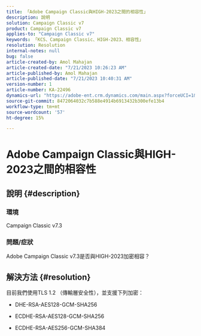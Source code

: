 ```yaml
---
title: 「Adobe Campaign Classic與HIGH-2023之間的相容性」
description: 說明
solution: Campaign Classic v7
product: Campaign Classic v7
applies-to: "Campaign Classic v7"
keywords: 「KCS、Campaign Classic、HIGH-2023、相容性」
resolution: Resolution
internal-notes: null
bug: false
article-created-by: Amol Mahajan
article-created-date: "7/21/2023 10:26:23 AM"
article-published-by: Amol Mahajan
article-published-date: "7/21/2023 10:40:31 AM"
version-number: 1
article-number: KA-22496
dynamics-url: "https://adobe-ent.crm.dynamics.com/main.aspx?forceUCI=1&pagetype=entityrecord&etn=knowledgearticle&id=ab53f507-b127-ee11-9966-6045bd0067ea"
source-git-commit: 8472064032c7b588e4914b6913432b300efe13b4
workflow-type: tm+mt
source-wordcount: '57'
ht-degree: 15%

---
```


# Adobe Campaign Classic與HIGH-2023之間的相容性

## 說明 {#description}


### <b>環境</b>

Campaign Classic v7.3



### <b>問題/症狀</b>

Adobe Campaign Classic v7.3是否與HIGH-2023加密相容？


## 解決方法 {#resolution}

目前我們使用TLS 1.2 （傳輸層安全性），並支援下列加密：<br>
- DHE-RSA-AES128-GCM-SHA256


- ECDHE-RSA-AES128-GCM-SHA256


- ECDHE-RSA-AES256-GCM-SHA384



